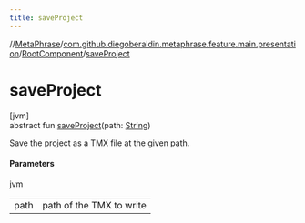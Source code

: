 ```yaml
---
title: saveProject
---
```

//[MetaPhrase](../../../index.html)/[com.github.diegoberaldin.metaphrase.feature.main.presentation](../index.html)/[RootComponent](index.html)/[saveProject](save-project.html)



# saveProject



[jvm]\
abstract fun [saveProject](save-project.html)(path: [String](https://kotlinlang.org/api/latest/jvm/stdlib/kotlin/-string/index.html))



Save the project as a TMX file at the given path.



#### Parameters


jvm

| | |
|---|---|
| path | path of the TMX to write |




